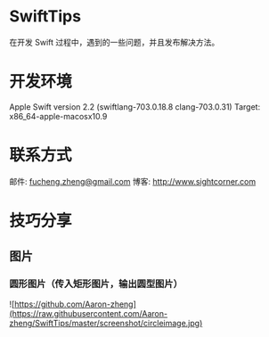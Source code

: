 # SwiftTips
在开发 Swift 过程中，遇到的一些问题，并且发布解决方法。

# 开发环境
Apple Swift version 2.2 (swiftlang-703.0.18.8 clang-703.0.31)
Target: x86_64-apple-macosx10.9

# 联系方式
邮件: fucheng.zheng@gmail.com
博客: http://www.sightcorner.com

# 技巧分享

## 图片

### 圆形图片（传入矩形图片，输出圆型图片）
![https://github.com/Aaron-zheng](https://raw.githubusercontent.com/Aaron-zheng/SwiftTips/master/screenshot/circleimage.jpg)